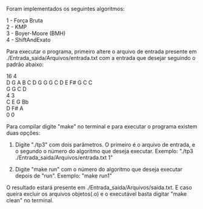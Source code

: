 Foram implementados os seguintes algoritmos:

1 - Força Bruta  
2 - KMP  
3 - Boyer-Moore (BMH)  
4 - ShiftAndExato  

Para executar o programa, primeiro altere o arquivo de entrada presente em ./Entrada_saida/Arquivos/entrada.txt com a entrada que desejar seguindo o padrão abaixo:

16 4  
D G A B C D G G G C D E F# G C C  
G G C D  
4 3  
C E G Bb  
D F# A  
0 0  

Para compilar digite "make" no terminal e para executar o programa existem duas opções:

1. Digite "./tp3" com dois parâmetros. O primeiro é o arquivo de entrada, e o segundo o número do algoritmo que deseja executar. 
Exemplo: "./tp3 ./Entrada_saida/Arquivos/entrada.txt 1"

2. Digite "make run" com o número do algoritmo que deseja executar depois de "run".
Exemplo: "make run1"

O resultado estará presente em ./Entrada_saida/Arquivos/saida.txt. E caso queira excluir os arquivos objetos(.o) e o executável basta digitar "make clean" no terminal.
